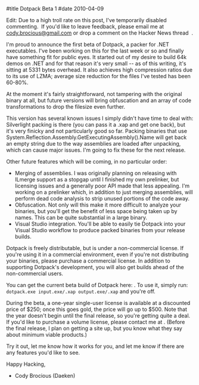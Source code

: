 #title Dotpack Beta 1
#date 2010-04-09

Edit: Due to a high troll rate on this post, I've temporarily disabled commenting.  If you'd like to leave feedback, please email me at cody.brocious@gmail.com or drop a comment on the Hacker News thread  .

I'm proud to announce the first beta of Dotpack, a packer for .NET executables. I've been working on this for the last week or so and finally have something fit for public eyes. It started out of my desire to build 64k demos on .NET and for that reason it's very small -- as of this writing, it's sitting at 5331 bytes overhead. It also achieves high compression ratios due to its use of LZMA; average size reduction for the files I've tested has been 60-80%.

At the moment it's fairly straightforward, not tampering with the original binary at all, but future versions will bring obfuscation and an array of code transformations to drop the filesize even further.

This version has several known issues I simply didn't have time to deal with: Silverlight packing is there (you can pass it a .xap and get one back), but it's very finicky and not particularly good so far. Packing binaries that use System.Reflection.Assembly.GetExecutingAssembly().Name will get back an empty string due to the way assemblies are loaded after unpacking, which can cause major issues. I'm going to fix these for the next release.

Other future features which will be coming, in no particular order:

*   Merging of assemblies. I was originally planning on releasing with ILmerge support as a stopgap until I finished my own prelinker, but licensing issues and a generally poor API made that less appealing. I'm working on a prelinker which, in addition to just merging assemblies, will perform dead code analysis to strip unused portions of the code away.
*   Obfuscation. Not only will this make it more difficult to analyze your binaries, but you'll get the benefit of less space being taken up by names. This can be quite substantial in a large binary.
*   Visual Studio integration. You'll be able to easily tie Dotpack into your Visual Studio workflow to produce packed binaries from your release builds.

Dotpack is freely distributable, but is under a non-commercial license. If you're using it in a commercial environment, even if you're not distributing your binaries, please purchase a commercial license. In addition to supporting Dotpack's development, you will also get builds ahead of the non-commercial users.

You can get the current beta build of Dotpack here: . To use it, simply run: `dotpack.exe input.exe/.xap output.exe/.xap` and you're off.

During the beta, a one-year single-user license is available at a discounted price of $250; once this goes gold, the price will go up to $500. Note that the year doesn't begin until the final release, so you're getting quite a deal. If you'd like to purchase a volume license, please contact me at . (Before the final release, I plan on getting a site up, but you know what they say about minimum viable products.)

Try it out, let me know how it works for you, and let me know if there are any features you'd like to see.

Happy Hacking,   
- Cody Brocious (Daeken)

